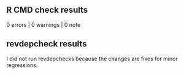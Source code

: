 ## R CMD check results

0 errors | 0 warnings | 0 note

## revdepcheck results

I did not run revdepchecks because the changes are fixes for minor regressions.
